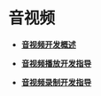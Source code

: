 # 音视频



- **[音视频开发概述](subsys-multimedia-video-overview.md)**

- **[音视频播放开发指导](subsys-multimedia-video-play-guide.md)**

- **[音视频录制开发指导](subsys-multimedia-video-record-guide.md)**
